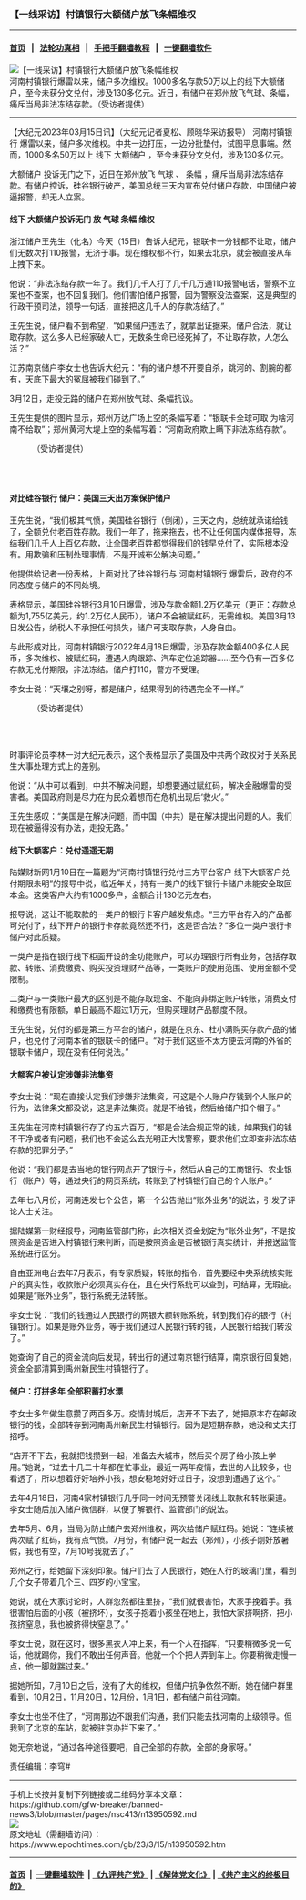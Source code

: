 ### 【一线采访】村镇银行大额储户放飞条幅维权
------------------------

#### [首页](https://github.com/gfw-breaker/banned-news3/blob/master/README.md) &nbsp;&nbsp;|&nbsp;&nbsp; [法轮功真相](https://github.com/begood0513/basic/blob/master/README.md)  &nbsp;&nbsp;|&nbsp;&nbsp; [手把手翻墙教程](https://github.com/gfw-breaker/guides/wiki)  &nbsp;&nbsp;|&nbsp;&nbsp; [一键翻墙软件](https://github.com/gfw-breaker/nogfw/blob/master/README.md)  



<div><img alt="【一线采访】村镇银行大额储户放飞条幅维权" class="attachment-djy_600_400 size-djy_600_400 wp-post-image" src="https://i.epochtimes.com/assets/uploads/2023/03/id13951091-0d9f38400469512548408e8c-600x400.jpg"/>
<div class="caption">
 河南村镇银行爆雷以来，储户多次维权。1000多名存款50万以上的线下大额储户，至今未获分文兑付，涉及130多亿元。近日，有储户在郑州放飞气球、条幅，痛斥当局非法冻结存款。（受访者提供）
</div></div><hr/>


<div><p>
 【大纪元2023年03月15日讯】（大纪元记者夏松、顾晓华采访报导）
 <ok href="https://www.epochtimes.com/gb/tag/%E6%B2%B3%E5%8D%97%E6%9D%91%E9%95%87%E9%93%B6%E8%A1%8C.html">
  河南村镇银行
 </ok>
 爆雷以来，储户多次维权。中共一边打压，一边分批垫付，试图平息事端。然而，1000多名50万以上
 <ok href="https://www.epochtimes.com/gb/tag/%E7%BA%BF%E4%B8%8B.html">
  线下
 </ok>
 <ok href="https://www.epochtimes.com/gb/tag/%E5%A4%A7%E9%A2%9D%E5%82%A8%E6%88%B7.html">
  大额储户
 </ok>
 ，至今未获分文兑付，涉及130多亿元。
</p>
<p>
 <ok href="https://www.epochtimes.com/gb/tag/%E5%A4%A7%E9%A2%9D%E5%82%A8%E6%88%B7.html">
  大额储户
 </ok>
 投诉无门之下，近日在郑州放飞
 <ok href="https://www.epochtimes.com/gb/tag/%E6%B0%94%E7%90%83.html">
  气球
 </ok>
 、
 <ok href="https://www.epochtimes.com/gb/tag/%E6%9D%A1%E5%B9%85.html">
  条幅
 </ok>
 ，痛斥当局非法冻结存款。有储户控诉，硅谷银行破产，美国总统三天内宣布兑付储户存款，中国储户被逼报警，却无人立案。
</p>
<h4>
 <ok href="https://www.epochtimes.com/gb/tag/%E7%BA%BF%E4%B8%8B.html">
  线下
 </ok>
 大额储户投诉无门 放
 <ok href="https://www.epochtimes.com/gb/tag/%E6%B0%94%E7%90%83.html">
  气球
 </ok>
 <ok href="https://www.epochtimes.com/gb/tag/%E6%9D%A1%E5%B9%85.html">
  条幅
 </ok>
 维权
</h4>
<p>
 浙江储户王先生（化名）今天（15日）告诉大纪元，银联卡一分钱都不让取，储户们无数次打110报警，无济于事。现在维权都不行，如果去北京，就会被直接从车上拽下来。
</p>
<p>
 他说：“非法冻结存款一年了。我们几千人打了几千几万通110报警电话，警察不立案也不查案，也不回复我们。他们害怕储户报警，因为警察没法查案，这是典型的行政干预司法，领导一句话，直接把这几千人的存款冻结了。”
</p>
<p>
 王先生说，储户看不到希望，“如果储户违法了，就拿出证据来。储户合法，就让取存款。这么多人已经家破人亡，无数条生命已经死掉了，不让取存款，人怎么活？”
</p>
<p>
 江苏南京储户李女士也告诉大纪元：“有的储户想不开要自杀，跳河的、割腕的都有，天底下最大的冤屈被我们碰到了。”
</p>
<p>
 3月12日，走投无路的储户在郑州放气球、条幅抗议。
</p>
<p>
 王先生提供的图片显示，郑州万达广场上空的条幅写着：“银联卡全球可取 为啥河南不给取”；郑州黄河大堤上空的条幅写着：“河南政府欺上瞒下非法冻结存款”。
</p>
<figure aria-describedby="caption-attachment-13950971" class="wp-caption aligncenter" id="attachment_13950971" style="width: 600px">
 <ok href="https://i.epochtimes.com/assets/uploads/2023/03/id13950971-0d9f38400469512548408e8c.jpg" target="_blank">
  <img alt="" class="size-full wp-image-13950971" src="https://i.epochtimes.com/assets/uploads/2023/03/id13950971-0d9f38400469512548408e8c.jpg"/>
 </ok>
 <br/><figcaption class="wp-caption-text" id="caption-attachment-13950971">
  （受访者提供）
 </figcaption><br/>
</figure><br/>
<h4>
 对比硅谷银行 储户：美国三天出方案保护储户
</h4>
<p>
 王先生说，“我们极其气愤，美国硅谷银行（倒闭），三天之内，总统就承诺给钱了，全额兑付老百姓存款。我们一年了，拖来拖去，也不让任何国内媒体报导，冻结我们几千人上百亿存款，让全国老百姓都觉得我们的钱早兑付了，实际根本没有。用欺骗和压制处理事情，不是开诚布公解决问题。”
</p>
<p>
 他提供给记者一份表格，上面对比了硅谷银行与
 <ok href="https://www.epochtimes.com/gb/tag/%E6%B2%B3%E5%8D%97%E6%9D%91%E9%95%87%E9%93%B6%E8%A1%8C.html">
  河南村镇银行
 </ok>
 爆雷后，政府的不同态度与储户的不同处境。
</p>
<p>
 表格显示，美国硅谷银行3月10日爆雷，涉及存款金额1.2万亿美元（更正：存款总额为1,755亿美元，约1.2万亿人民币），储户不会被赋红码，无需维权。美国3月13日发公告，纳税人不承担任何损失，储户可支取存款，人身自由。
</p>
<p>
 与此形成对比，河南村镇银行2022年4月18日爆雷，涉及存款金额400多亿人民币，多次维权、被赋红码，遭遇人肉跟踪、汽车定位追踪器……至今仍有一百多亿存款无兑付期限，非法冻结。储户打110，警方不受理。
</p>
<p>
 李女士说：“天壤之别呀，都是储户，结果得到的待遇完全不一样。”
</p>
<figure aria-describedby="caption-attachment-13950965" class="wp-caption aligncenter" id="attachment_13950965" style="width: 600px">
 <ok href="https://i.epochtimes.com/assets/uploads/2023/03/id13950965-94830133f5568a642f780a05.jpg" target="_blank">
  <img alt="" class="size-full wp-image-13950965" src="https://i.epochtimes.com/assets/uploads/2023/03/id13950965-94830133f5568a642f780a05.jpg"/>
 </ok>
 <br/><figcaption class="wp-caption-text" id="caption-attachment-13950965">
  （受访者提供）
 </figcaption><br/>
</figure><br/>
<p>
 时事评论员李林一对大纪元表示，这个表格显示了美国及中共两个政权对于关系民生大事处理方式上的差别。
</p>
<p>
 他说：“从中可以看到，中共不解决问题，却想要通过赋红码，解决金融爆雷的受害者。美国政府则是尽力在为民众着想而在危机出现后‘救火’。”
</p>
<p>
 王先生感叹：“美国是在解决问题，而中国（中共）是在解决提出问题的人。我们现在被逼得没有办法，走投无路。”
</p>
<h4>
 线下大额客户：兑付遥遥无期
</h4>
<p>
 陆媒财新网1月10日在一篇题为“河南村镇银行兑付三方平台客户 线下大额客户兑付期限未明”的报导中说，临近年关，持有一类户的线下银行卡储户未能安全取回本金。这类客户大约有1000多户，金额合计130亿元左右。
</p>
<p>
 报导说，这让不能取款的一类户的银行卡客户越发焦虑。“三方平台存入的产品都可兑付了，线下开户的银行卡存款竟然还不行，这是否合法？”多位一类户银行卡储户对此质疑。
</p>
<p>
 一类户是指在银行线下柜面开设的全功能账户，可以办理银行所有业务，包括存取款、转账、消费缴费、购买投资理财产品等，一类账户的使用范围、使用金额不受限制。
</p>
<p data-pid="O8qeylrz">
 二类户与一类账户最大的区别是不能存取现金、不能向非绑定账户转账，消费支付和缴费也有限额，单日最高不超过1万元，但购买理财产品额度不限。
</p>
<p>
 王先生说，兑付的都是第三方平台的储户，就是在京东、杜小满购买存款产品的储户，也兑付了河南本省的银联卡的储户。“对于我们这些不太方便去河南的外省的银联卡储户，现在没有任何说法。”
</p>
<h4>
 大额客户被认定涉嫌非法集资
</h4>
<p>
 李女士说：“现在直接认定我们涉嫌非法集资，可这是个人账户存钱到个人账户的行为，法律条文都没说，这是非法集资。就是不给钱，然后给储户扣个帽子。”
</p>
<p>
 王先生在河南村镇银行存了约五六百万，“都是合法合规正常的钱，如果我们的钱不干净或者有问题，我们也不会这么去光明正大找警察，要求他们立即查非法冻结存款的犯罪分子。”
</p>
<p>
 他说：“我们都是去当地的银行网点开了银行卡，然后从自己的工商银行、农业银行（账户）等，通过央行的网页系统，转账到了村镇银行自己的个人账户。”
</p>
<p>
 去年七八月份，河南连发七个公告，第一个公告抛出“账外业务”的说法，引发了评论人士关注。
</p>
<p>
 据陆媒第一财经报导，河南监管部门称，此次相关资金划定为“账外业务”，不是按照资金是否进入村镇银行来判断，而是按照资金是否被银行真实统计，并报送监管系统进行区分。
</p>
<p>
 自由亚洲电台去年7月表示，有专家质疑，转账的指令，首先要经中央系统核实账户的真实性，收款账户必须真实存在，且在央行系统可以查到，可结算，无瑕疵。如果是“账外业务”，银行系统无法转账。
</p>
<p>
 李女士说：“我们的钱通过人民银行的网银大额转账系统，转到我们存的银行（村镇银行）。如果是账外业务，等于我们通过人民银行转的钱，人民银行给我们转没了。”
</p>
<p>
 她查询了自己的资金流向后发现，转出行的通过南京银行结算，南京银行回复她，资金全部清算到禹州新民生村镇银行了。
</p>
<h4>
 储户：打拼多年 全部积蓄打水漂
</h4>
<p>
 李女士多年做生意攒了两百多万。疫情封城后，店开不下去了，她把原本存在邮政银行的钱，全部转存到河南禹州新民生村镇银行。因为是短期存款，她没和丈夫打招呼。
</p>
<p>
 “店开不下去，我就把钱攒到一起，准备去大城市，然后买个房子给小孩上学用。”她说，“过去十几二十年都在忙事业，最近一两年疫情，去世的人比较多，也看透了，所以想着好好培养小孩，想安稳地好好过日子，没想到遭遇了这个。”
</p>
<p>
 去年4月18日，河南4家村镇银行几乎同一时间无预警关闭线上取款和转账渠道。李女士随后加入储户微信群，以便了解银行、监管部门的说法。
</p>
<p>
 去年5月、6月，当局为防止储户去郑州维权，两次给储户赋红码。她说：“连续被两次赋了红码，我有点气愤。7月份，有储户说一起去（郑州），小孩子刚好放暑假，我也有空，7月10号我就去了。”
</p>
<p>
 郑州之行，给她留下深刻印象。储户们去了人民银行，她在人行的玻璃门里，看到几个女子带着几个三、四岁的小宝宝。
</p>
<p>
 她说，就在大家讨论时，人群忽然都往里挤，“我们就很害怕，大家手挽着手。我很害怕后面的小孩（被挤坏），女孩子抱着小孩坐在地上，我怕大家挤啊挤，把小孩挤窒息，我也被挤得快窒息了。”
</p>
<p>
 李女士说，就在这时，很多黑衣人冲上来，有一个人在指挥，“只要稍微多说一句话，他就踢你，我们不敢出任何声音。他就一个个把人弄到车上。你要稍微走慢一点，他一脚就踹过来。”
</p>
<p>
 据她所知，7月10日之后，没有了大的维权，但储户抗争依然不断。她在储户群里看到，10月2日，11月20日，12月份，1月1日，都有储户前往河南。
</p>
<p>
 李女士也坐不住了，“河南那边不跟我们沟通，我们只能去找河南的上级领导。但我到了北京的车站，就被驻京办拦下来了。”
</p>
<p>
 她无奈地说，“通过各种途径要吧，自己全部的存款，全部的身家呀。”
</p>
<p>
 责任编辑：李穹#
</p>
</div>
<hr/>
手机上长按并复制下列链接或二维码分享本文章：<br/>
https://github.com/gfw-breaker/banned-news3/blob/master/pages/nsc413/n13950592.md <br/>
<a href='https://github.com/gfw-breaker/banned-news3/blob/master/pages/nsc413/n13950592.md'><img src='https://github.com/gfw-breaker/banned-news3/blob/master/pages/nsc413/n13950592.md.png'/></a> <br/>
原文地址（需翻墙访问）：https://www.epochtimes.com/gb/23/3/15/n13950592.htm


------------------------
#### [首页](https://github.com/gfw-breaker/banned-news3/blob/master/README.md) &nbsp;|&nbsp; [一键翻墙软件](https://github.com/gfw-breaker/nogfw/blob/master/README.md) &nbsp;| [《九评共产党》](https://github.com/gfw-breaker/9ping.md/blob/master/README.md#九评之一评共产党是什么) | [《解体党文化》](https://github.com/gfw-breaker/jtdwh.md/blob/master/README.md) | [《共产主义的终极目的》](https://github.com/gfw-breaker/gczydzjmd.md/blob/master/README.md)


<img src='http://gfw-breaker.win/banned-news3/pages/nsc413/n13950592.md' width='0px' height='0px'/>